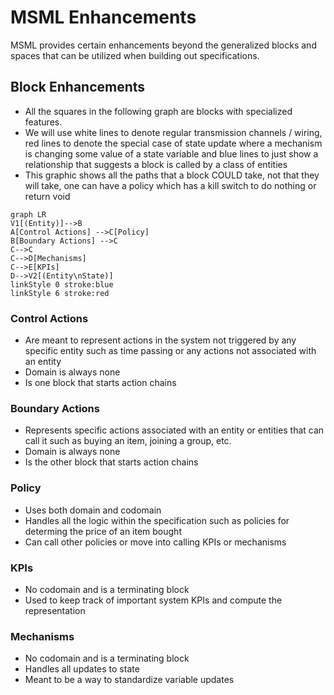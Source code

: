 # MSML Enhancements

MSML provides certain enhancements beyond the generalized blocks and spaces that can be utilized when building out specifications.

## Block Enhancements

- All the squares in the following graph are blocks with specialized features. 
- We will use white lines to denote regular transmission channels / wiring, red lines to denote the special case of state update where a mechanism is changing some value of a state variable and blue lines to just show a relationship that suggests a block is called by a class of entities
- This graphic shows all the paths that a block COULD take, not that they will take, one can have a policy which has a kill switch to do nothing or return void

```mermaid
graph LR
V1[(Entity)]-->B
A[Control Actions] -->C[Policy]
B[Boundary Actions] -->C
C-->C
C-->D[Mechanisms]
C-->E[KPIs]
D-->V2[(Entity\nState)]
linkStyle 0 stroke:blue
linkStyle 6 stroke:red
```

### Control Actions

- Are meant to represent actions in the system not triggered by any specific entity such as time passing or any actions not associated with an entity
- Domain is always none
- Is one block that starts action chains

### Boundary Actions

- Represents specific actions associated with an entity or entities that can call it such as buying an item, joining a group, etc.
- Domain is always none
- Is the other block that starts action chains

### Policy

- Uses both domain and codomain
- Handles all the logic within the specification such as policies for determing the price of an item bought
- Can call other policies or move into calling KPIs or mechanisms

### KPIs

- No codomain and is a terminating block
- Used to keep track of important system KPIs and compute the representation

### Mechanisms

- No codomain and is a terminating block
- Handles all updates to state
- Meant to be a way to standardize variable updates